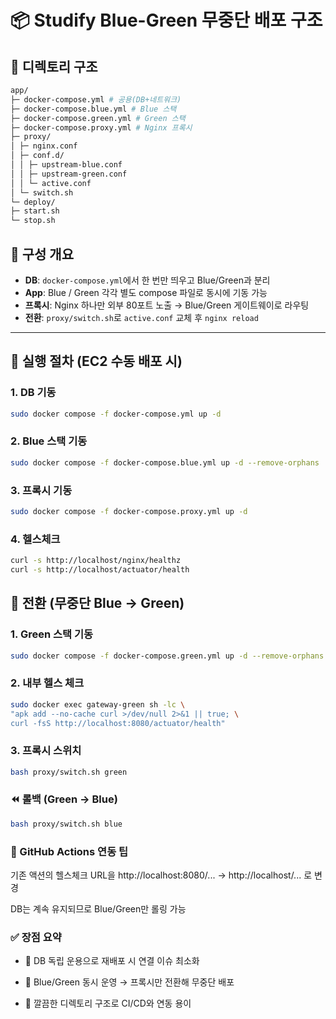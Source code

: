 # 📦 Studify Blue-Green 무중단 배포 구조

## 📁 디렉토리 구조
```bash
app/
├─ docker-compose.yml # 공용(DB+네트워크)
├─ docker-compose.blue.yml # Blue 스택
├─ docker-compose.green.yml # Green 스택
├─ docker-compose.proxy.yml # Nginx 프록시
├─ proxy/
│ ├─ nginx.conf
│ ├─ conf.d/
│ │ ├─ upstream-blue.conf
│ │ ├─ upstream-green.conf
│ │ └─ active.conf
│ └─ switch.sh
└─ deploy/
├─ start.sh
└─ stop.sh
```

## 🐳 구성 개요
- **DB**: `docker-compose.yml`에서 한 번만 띄우고 Blue/Green과 분리
- **App**: Blue / Green 각각 별도 compose 파일로 동시에 기동 가능
- **프록시**: Nginx 하나만 외부 80포트 노출 → Blue/Green 게이트웨이로 라우팅
- **전환**: `proxy/switch.sh`로 `active.conf` 교체 후 `nginx reload`

---

## 🚀 실행 절차 (EC2 수동 배포 시)

### 1. DB 기동
```bash
sudo docker compose -f docker-compose.yml up -d
```
### 2. Blue 스택 기동
```bash
sudo docker compose -f docker-compose.blue.yml up -d --remove-orphans
```
### 3. 프록시 기동
```bash
sudo docker compose -f docker-compose.proxy.yml up -d
```
### 4. 헬스체크
```bash
curl -s http://localhost/nginx/healthz
curl -s http://localhost/actuator/health
```

## 🔄 전환 (무중단 Blue → Green)
### 1. Green 스택 기동
```bash
sudo docker compose -f docker-compose.green.yml up -d --remove-orphans
```
### 2. 내부 헬스 체크
```bash
sudo docker exec gateway-green sh -lc \
"apk add --no-cache curl >/dev/null 2>&1 || true; \
curl -fsS http://localhost:8080/actuator/health"
```
### 3. 프록시 스위치
```bash
bash proxy/switch.sh green
```
### ⏪ 롤백 (Green → Blue)
```bash
bash proxy/switch.sh blue
```
### 🔐 GitHub Actions 연동 팁
기존 액션의 헬스체크 URL을
http://localhost:8080/... → http://localhost/... 로 변경

DB는 계속 유지되므로 Blue/Green만 롤링 가능

### ✅ 장점 요약
- 🧱 DB 독립 운용으로 재배포 시 연결 이슈 최소화

- 🔄 Blue/Green 동시 운영 → 프록시만 전환해 무중단 배포

- 🧭 깔끔한 디렉토리 구조로 CI/CD와 연동 용이